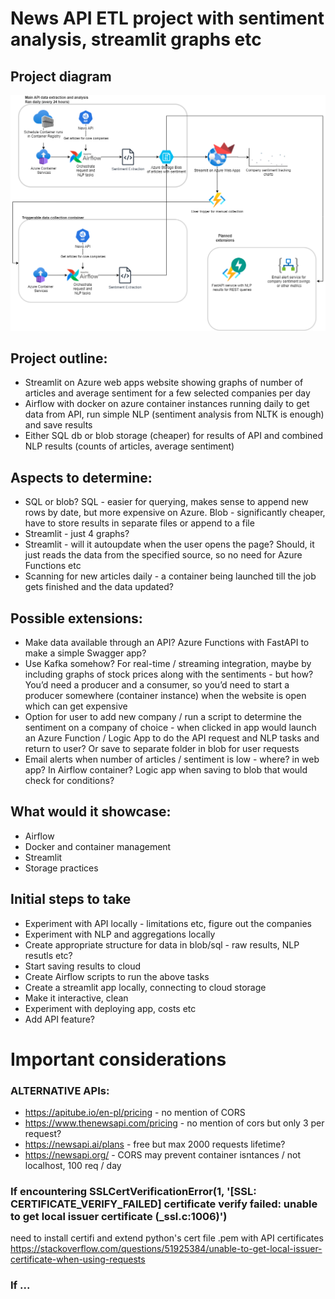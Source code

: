 # News API ETL project with sentiment analysis, streamlit graphs etc
## Project diagram
![project diagram](project_diagram\Project_diagram.png)
## Project outline:
* Streamlit on Azure web apps website showing graphs of number of articles and average sentiment for a few selected companies per day
* Airflow with docker on azure container instances running daily to get data from API, run simple NLP (sentiment analysis from NLTK is enough) and save results
* Either SQL db or blob storage (cheaper) for results of API and combined NLP results (counts of articles, average sentiment)

## Aspects to determine:
* SQL or blob? SQL - easier for querying, makes sense to append new rows by date, but more expensive on Azure. Blob - significantly cheaper, have to store results in separate files or append to a file
* Streamlit - just 4 graphs?
* Streamlit - will it autoupdate when the user opens the page? Should, it just reads the data from the specified source, so no need for Azure Functions etc
* Scanning for new articles daily - a container being launched till the job gets finished and the data updated?

## Possible extensions:
* Make data available through an API? Azure Functions with FastAPI to make a simple Swagger app?
* Use Kafka somehow? For real-time / streaming integration, maybe by including graphs of stock prices along with the sentiments - but how? You’d need a producer and a consumer, so you’d need to start a producer somewhere (container instance) when the website is open which can get expensive
* Option for user to add new company / run a script to determine the sentiment on a company of choice - when clicked in app would launch an Azure Function / Logic App to do the API request and NLP tasks and return to user? Or save to separate folder in blob for user requests
* Email alerts when number of articles / sentiment is low - where? in web app? In Airflow container? Logic app when saving to blob that would check for conditions?

## What would it showcase:
* Airflow
* Docker and container management
* Streamlit
* Storage practices

## Initial steps to take
* Experiment with API locally - limitations etc, figure out the companies
* Experiment with NLP and aggregations locally
* Create appropriate structure for data in blob/sql - raw results, NLP resutls etc?
* Start saving results to cloud
* Create Airflow scripts to run the above tasks
* Create a streamlit app locally, connecting to cloud storage
* Make it interactive, clean
* Experiment with deploying app, costs etc
* Add API feature?

# Important considerations
### ALTERNATIVE APIs:
* https://apitube.io/en-pl/pricing - no mention of CORS
* https://www.thenewsapi.com/pricing - no mention of cors but only 3 per request?
* https://newsapi.ai/plans - free but max 2000 requests lifetime?
* https://newsapi.org/ - CORS may prevent container isntances / not localhost, 100 req / day

### If encountering SSLCertVerificationError(1, '[SSL: CERTIFICATE_VERIFY_FAILED] certificate verify failed: unable to get local issuer certificate (_ssl.c:1006)')
need to install certifi and extend python's cert file .pem with API certificates
https://stackoverflow.com/questions/51925384/unable-to-get-local-issuer-certificate-when-using-requests

### If ...